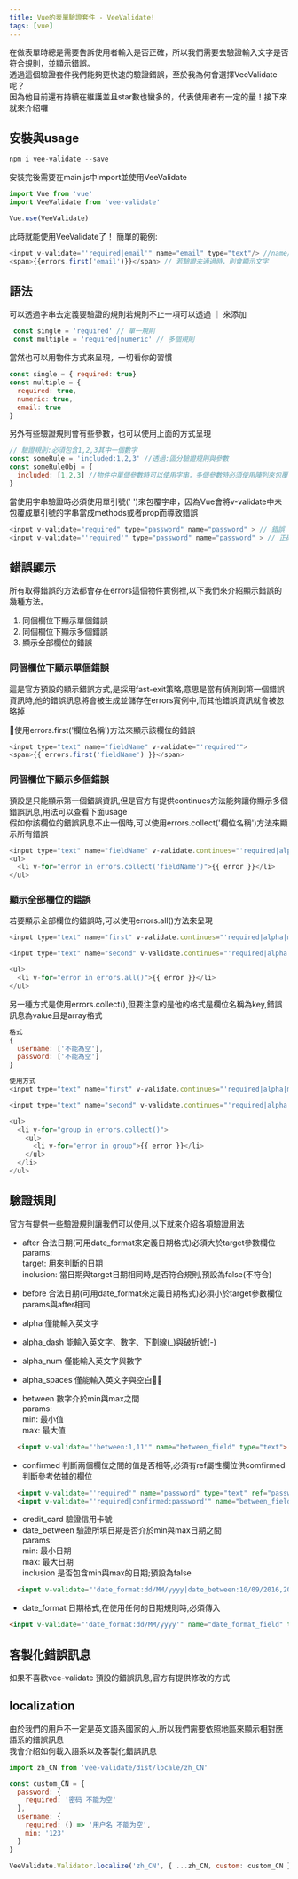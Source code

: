 ```yaml
---
title: Vue的表單驗證套件 - VeeValidate!
tags: [vue]  
---
```


在做表單時總是需要告訴使用者輸入是否正確，所以我們需要去驗證輸入文字是否符合規則，並顯示錯誤。  
透過這個驗證套件我們能夠更快速的驗證錯誤，至於我為何會選擇VeeValidate呢？  
因為他目前還有持續在維護並且star數也蠻多的，代表使用者有一定的量！接下來就來介紹囉  

## 安裝與usage
```js
npm i vee-validate --save
```

安裝完後需要在main.js中import並使用VeeValidate  

```js
import Vue from 'vue'
import VeeValidate from 'vee-validate'

Vue.use(VeeValidate)
```
此時就能使用VeeValidate了！
簡單的範例:
```js
<input v-validate="'required|email'" name="email" type="text"/> //name屬性是需要告訴套件哪個輸入框驗證錯誤; v-validate裡面則是條件
<span>{{errors.first('email')}}</span> // 若驗證未通過時，則會顯示文字
```

## 語法
可以透過字串去定義要驗證的規則若規則不止一項可以透過 ｜ 來添加
```js
 const single = 'required' // 單一規則
 const multiple = 'required|numeric' // 多個規則
```
當然也可以用物件方式來呈現，一切看你的習慣
```js
const single = { required: true}
const multiple = {
  required: true,
  numeric: true,
  email: true
}
```
另外有些驗證規則會有些參數，也可以使用上面的方式呈現
```js
// 驗證規則:必須包含1,2,3其中一個數字
const someRule = 'included:1,2,3' //透過:區分驗證規則與參數
const someRuleObj = {
  included: [1,2,3] //物件中單個參數時可以使用字串，多個參數時必須使用陣列來包覆參數
}
```
當使用字串驗證時必須使用單引號(' ')來包覆字串，因為Vue會將v-validate中未包覆成單引號的字串當成methods或者prop而導致錯誤  

```js
<input v-validate="required" type="password" name="password" > // 錯誤
<input v-validate="'required'" type="password" name="password" > // 正確
```

## 錯誤顯示
所有取得錯誤的方法都會存在errors這個物件實例裡,以下我們來介紹顯示錯誤的幾種方法。

1. 同個欄位下顯示單個錯誤
2. 同個欄位下顯示多個錯誤
3. 顯示全部欄位的錯誤

### 同個欄位下顯示單個錯誤

這是官方預設的顯示錯誤方式,是採用fast-exit策略,意思是當有偵測到第一個錯誤資訊時,他的錯誤訊息將會被生成並儲存在errors實例中,而其他錯誤資訊就會被忽略掉  

使用errors.first('欄位名稱')方法來顯示該欄位的錯誤

```js
<input type="text" name="fieldName" v-validate="'required'">
<span>{{ errors.first('fieldName') }}</span>
```

### 同個欄位下顯示多個錯誤

預設是只能顯示第一個錯誤資訊,但是官方有提供continues方法能夠讓你顯示多個錯誤訊息,用法可以查看下面usage  
假如你該欄位的錯誤訊息不止一個時,可以使用errors.collect('欄位名稱')方法來顯示所有錯誤


```js
<input type="text" name="fieldName" v-validate.continues="'required|alpha|min:5'">
<ul>
  <li v-for="error in errors.collect('fieldName')">{{ error }}</li>
</ul>
```

### 顯示全部欄位的錯誤

若要顯示全部欄位的錯誤時,可以使用errors.all()方法來呈現

```js
<input type="text" name="first" v-validate.continues="'required|alpha|min:5'">

<input type="text" name="second" v-validate.continues="'required|alpha|min:5'">

<ul>
  <li v-for="error in errors.all()">{{ error }}</li>
</ul>
```

另一種方式是使用errors.collect(),但要注意的是他的格式是欄位名稱為key,錯誤訊息為value且是array格式

```js
格式
{
  username: ['不能為空'],
  password: ['不能為空']
}

使用方式
<input type="text" name="first" v-validate.continues="'required|alpha|min:5'">

<input type="text" name="second" v-validate.continues="'required|alpha|min:5'">

<ul>
  <li v-for="group in errors.collect()">
    <ul>
      <li v-for="error in group">{{ error }}</li>
    </ul>
  </li>
</ul>
```

## 驗證規則
官方有提供一些驗證規則讓我們可以使用,以下就來介紹各項驗證用法

- after 合法日期(可用date_format來定義日期格式)必須大於target參數欄位  
  params:  
  target: 用來判斷的日期  
  inclusion: 當日期與target日期相同時,是否符合規則,預設為false(不符合)  

- before 合法日期(可用date_format來定義日期格式)必須小於target參數欄位  
  params與after相同

- alpha 僅能輸入英文字
- alpha_dash 能輸入英文字、數字、下劃線(_)與破折號(-)
- alpha_num 僅能輸入英文字與數字
- alpha_spaces 僅能輸入英文字與空白
- between 數字介於min與max之間  
  params:  
  min: 最小值  
  max: 最大值  
```html
  <input v-validate="'between:1,11'" name="between_field" type="text">
```
- confirmed 判斷兩個欄位之間的值是否相等,必須有ref屬性欄位供comfirmed判斷參考依據的欄位    
```html
  <input v-validate="'required'" name="password" type="text" ref="password">
  <input v-validate="'required|confirmed:password'" name="between_field" type="text">
```
- credit_card 驗證信用卡號
- date_between 驗證所填日期是否介於min與max日期之間  
  params:  
  min: 最小日期  
  max: 最大日期  
  inclusion  是否包含min與max的日期;預設為false  
```html
  <input v-validate="'date_format:dd/MM/yyyy|date_between:10/09/2016,20/09/2016'" name="date_between_field" type="text">
```
- date_format 日期格式,在使用任何的日期規則時,必須傳入
```html
<input v-validate="'date_format:dd/MM/yyyy'" name="date_format_field" type="text">
```

## 客製化錯誤訊息
如果不喜歡vee-validate 預設的錯誤訊息,官方有提供修改的方式

## localization
由於我們的用戶不一定是英文語系國家的人,所以我們需要依照地區來顯示相對應語系的錯誤訊息  
我會介紹如何載入語系以及客製化錯誤訊息

```js
import zh_CN from 'vee-validate/dist/locale/zh_CN'

const custom_CN = {
  password: {
    required: '密码 不能为空'
  },
  username: {
    required: () => '用户名 不能为空',
    min: '123'
  }
}

VeeValidate.Validator.localize('zh_CN', { ...zh_CN, custom: custom_CN })
```